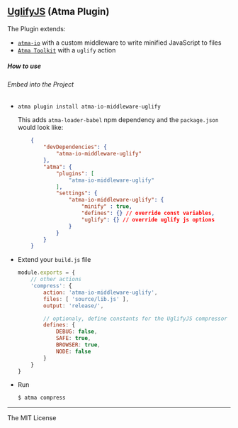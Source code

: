 [UglifyJS](https://github.com/mishoo/UglifyJS2) (Atma Plugin)
-----


The Plugin extends:
- [`atma-io`](https://github.com/atmajs/atma-io) with a custom middleware to write minified JavaScript to files
- [`Atma Toolkit`](https://github.com/atmajs/Atma.Toolkit) with a `uglify` action


##### How to use

###### Embed into the Project

+ `atma plugin install atma-io-middleware-uglify`

	This adds `atma-loader-babel` npm dependency and the `package.json` would look like:
    ```json
        {
            "devDependencies": {
                "atma-io-middleware-uglify"
            },
            "atma": {
                "plugins": [
                    "atma-io-middleware-uglify"
                ],
                "settings": {
					"atma-io-middleware-uglify": {
						"minify" : true,
						"defines": {} // override const variables,
                        "uglify": {} // override uglify js options
					}
                }
            }
        }
    ```
+ Extend your `build.js` file
    
    ```javascript
    module.exports = {
        // other actions
        'compress': {
            action: 'atma-io-middleware-uglify',
            files: [ 'source/lib.js' ],
            output: 'release/',

            // optionaly, define constants for the UglifyJS compressor
            defines: {
                DEBUG: false,
                SAFE: true,
                BROWSER: true,
                NODE: false
            }
        }
    }
    ```

+ Run

    ```bash
    $ atma compress
    ```

----
The MIT License